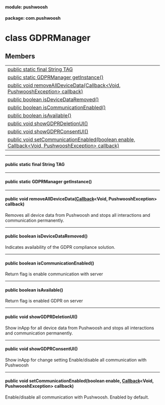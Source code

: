 
#### module: pushwoosh  

#### package: com.pushwoosh  

# <a name="heading"></a>class GDPRManager  

## Members  

<table>
	<tr>
		<td><a href="#1a2904507fdc9550b183af3c0037858e8f">public static final String TAG</a></td>
	</tr>
	<tr>
		<td><a href="#1a00e074f60fa9ed08f903eeca1cd46c84">public static GDPRManager getInstance()</a></td>
	</tr>
	<tr>
		<td><a href="#1af683680da86cc15ee1b8f7594d9fa110">public void removeAllDeviceData(Callback&lt;Void, PushwooshException&gt; callback)</a></td>
	</tr>
	<tr>
		<td><a href="#1a1e0dde82dd0625ba52b48abd2ab55ecd">public boolean isDeviceDataRemoved()</a></td>
	</tr>
	<tr>
		<td><a href="#1a895e51c1633087fd584305ff36b80315">public boolean isCommunicationEnabled()</a></td>
	</tr>
	<tr>
		<td><a href="#1ac6e57f38323963ac2bb57913bc643e22">public boolean isAvailable()</a></td>
	</tr>
	<tr>
		<td><a href="#1a2a10bf1b157b5bab7ace3f7a8d3f07bc">public void showGDPRDeletionUI()</a></td>
	</tr>
	<tr>
		<td><a href="#1a087cbe4f23fe04750a97463cceeac5c7">public void showGDPRConsentUI()</a></td>
	</tr>
	<tr>
		<td><a href="#1a608dfada11c20f8fa0dfc04e9d7477d6">public void setCommunicationEnabled(boolean enable, Callback&lt;Void, PushwooshException&gt; callback)</a></td>
	</tr>
</table>


----------  
  

#### <a name="1a2904507fdc9550b183af3c0037858e8f"></a>public static final String TAG  


----------  
  

#### <a name="1a00e074f60fa9ed08f903eeca1cd46c84"></a>public static GDPRManager getInstance()  


----------  
  

#### <a name="1af683680da86cc15ee1b8f7594d9fa110"></a>public void removeAllDeviceData(<a href="function/Callback.md">Callback</a>&lt;Void, PushwooshException&gt; callback)  
Removes all device data from Pushwoosh and stops all interactions and communication permanently. 

----------  
  

#### <a name="1a1e0dde82dd0625ba52b48abd2ab55ecd"></a>public boolean isDeviceDataRemoved()  
Indicates availability of the GDPR compliance solution. 

----------  
  

#### <a name="1a895e51c1633087fd584305ff36b80315"></a>public boolean isCommunicationEnabled()  
Return flag is enable communication with server 

----------  
  

#### <a name="1ac6e57f38323963ac2bb57913bc643e22"></a>public boolean isAvailable()  
Return flag is enabled GDPR on server 

----------  
  

#### <a name="1a2a10bf1b157b5bab7ace3f7a8d3f07bc"></a>public void showGDPRDeletionUI()  
Show inApp for all device data from Pushwoosh and stops all interactions and communication permanently. 

----------  
  

#### <a name="1a087cbe4f23fe04750a97463cceeac5c7"></a>public void showGDPRConsentUI()  
Show inApp for change setting Enable/disable all communication with Pushwoosh 

----------  
  

#### <a name="1a608dfada11c20f8fa0dfc04e9d7477d6"></a>public void setCommunicationEnabled(boolean enable, <a href="function/Callback.md">Callback</a>&lt;Void, PushwooshException&gt; callback)  
Enable/disable all communication with Pushwoosh. Enabled by default. 
